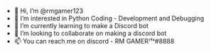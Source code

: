 - 👋 Hi, I’m @rmgamer123
- 👀 I’m interested in Python Coding - Development and Debugging
- 🌱 I’m currently learning to make a Discord bot 
- 💞️ I’m looking to collaborate on making a discord bot
- 📫 You can reach me on discord - RM GAMERᵀᶠˣ#8888

<!---
rmgamer123/rmgamer123 is a ✨ special ✨ repository because its `README.md` (this file) appears on your GitHub profile.
You can click the Preview link to take a look at your changes.
--->
